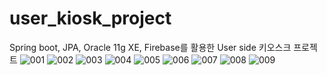 # user_kiosk_project
Spring boot, JPA, Oracle 11g XE, Firebase를 활용한 
User side 키오스크 프로젝트
![001](https://user-images.githubusercontent.com/76540460/118398937-b0f28c00-b695-11eb-88c7-7dc2613e3478.jpg)
![002](https://user-images.githubusercontent.com/76540460/118398940-b223b900-b695-11eb-802d-5f318c2ef24b.jpg)
![003](https://user-images.githubusercontent.com/76540460/118398942-b2bc4f80-b695-11eb-8dbb-4f823c5bbaed.jpg)
![004](https://user-images.githubusercontent.com/76540460/118398943-b2bc4f80-b695-11eb-8f7a-21d5f7746095.jpg)
![005](https://user-images.githubusercontent.com/76540460/118398944-b354e600-b695-11eb-85e8-fed4c3a1cc78.jpg)
![006](https://user-images.githubusercontent.com/76540460/118398945-b3ed7c80-b695-11eb-9ca1-2066806441f2.jpg)
![007](https://user-images.githubusercontent.com/76540460/118398946-b3ed7c80-b695-11eb-9978-f356b4f39f8d.jpg)
![008](https://user-images.githubusercontent.com/76540460/118398947-b4861300-b695-11eb-883d-a41f75334147.jpg)
![009](https://user-images.githubusercontent.com/76540460/118398948-b4861300-b695-11eb-9121-9e80d7e81b95.jpg)

